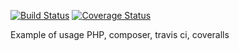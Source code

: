 [![Build Status](https://travis-ci.com/mkedo/php-travis-coveralls.svg?branch=master)](https://travis-ci.com/mkedo/php-travis-coveralls)
[![Coverage Status](https://coveralls.io/repos/github/mkedo/php-travis-coveralls/badge.svg?branch=master)](https://coveralls.io/github/mkedo/php-travis-coveralls?branch=master)

Example of usage PHP, composer, travis ci, coveralls
